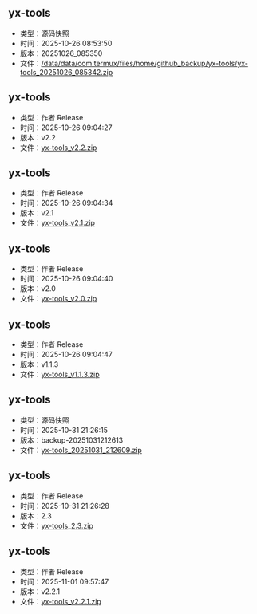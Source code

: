 ## yx-tools
- 类型：源码快照
- 时间：2025-10-26 08:53:50
- 版本：20251026_085350
- 文件：[/data/data/com.termux/files/home/github_backup/yx-tools/yx-tools_20251026_085342.zip](https://github.com/zchhh17/full_backup/releases/download/20251026_085350/yx-tools_20251026_085342.zip)

## yx-tools
- 类型：作者 Release
- 时间：2025-10-26 09:04:27
- 版本：v2.2
- 文件：[yx-tools_v2.2.zip](https://github.com/zchhh17/full_backup/releases/download/v2.2/yx-tools_v2.2.zip)

## yx-tools
- 类型：作者 Release
- 时间：2025-10-26 09:04:34
- 版本：v2.1
- 文件：[yx-tools_v2.1.zip](https://github.com/zchhh17/full_backup/releases/download/v2.1/yx-tools_v2.1.zip)

## yx-tools
- 类型：作者 Release
- 时间：2025-10-26 09:04:40
- 版本：v2.0
- 文件：[yx-tools_v2.0.zip](https://github.com/zchhh17/full_backup/releases/download/v2.0/yx-tools_v2.0.zip)

## yx-tools
- 类型：作者 Release
- 时间：2025-10-26 09:04:47
- 版本：v1.1.3
- 文件：[yx-tools_v1.1.3.zip](https://github.com/zchhh17/full_backup/releases/download/v1.1.3/yx-tools_v1.1.3.zip)

## yx-tools
- 类型：源码快照
- 时间：2025-10-31 21:26:15
- 版本：backup-20251031212613
- 文件：[yx-tools_20251031_212609.zip](https://github.com/zchhh17/full_backup/releases/download/backup-20251031212613/yx-tools_20251031_212609.zip)

## yx-tools
- 类型：作者 Release
- 时间：2025-10-31 21:26:28
- 版本：2.3
- 文件：[yx-tools_2.3.zip](https://github.com/zchhh17/full_backup/releases/download/2.3/yx-tools_2.3.zip)

## yx-tools
- 类型：作者 Release
- 时间：2025-11-01 09:57:47
- 版本：v2.2.1
- 文件：[yx-tools_v2.2.1.zip](https://github.com/zchhh17/full_backup/releases/download/v2.2.1/yx-tools_v2.2.1.zip)

